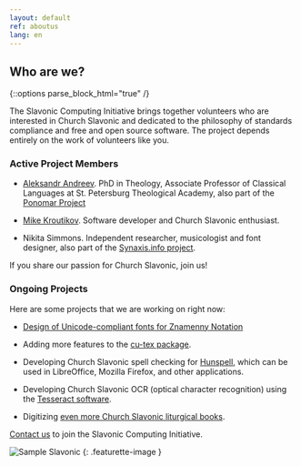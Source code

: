 ```yaml
---
layout: default
ref: aboutus
lang: en
---
```

## Who are we?

{::options parse_block_html="true" /}
<div class="row"><div class="col-md-9">

The Slavonic Computing Initiative brings together volunteers who are interested in Church Slavonic 
and dedicated to the philosophy of standards compliance and free and open source software. 
The project depends entirely on the work of volunteers like you.

### Active Project Members

* [Aleksandr Andreev](https://orthodoxtheologicalschool.academia.edu/AleksandrAndreev).
  PhD in Theology, Associate Professor of Classical Languages at St. Petersburg Theological Academy, also part of the [Ponomar Project](https://www.ponomar.net/)

* [Mike Kroutikov](https://github.com/pgmmpk). Software developer and Church Slavonic enthusiast.

* Nikita Simmons. Independent researcher, musicologist and font designer,
  also part of the [Synaxis.info project](http://www.synaxis.info/).

If you share our passion for Church Slavonic, join us!

### Ongoing Projects

Here are some projects that we are working on right now:

* [Design of Unicode-compliant fonts for Znamenny Notation](music.html)

* Adding more features to the [cu-tex package](https://github.com/slavonic/cu-tex).

* Developing Church Slavonic spell checking for [Hunspell](https://hunspell.github.io/),
which can be used in LibreOffice, Mozilla Firefox, and other applications.

* Developing Church Slavonic OCR (optical character recognition) using the
[Tesseract software](https://github.com/tesseract-ocr/tesseract).

* Digitizing [even more Church Slavonic liturgical books](http://minei.ru/minea/advanced).

[Contact us](https://www.ponomar.net/mailman/listinfo/sci-users_ponomar.net)
to join the Slavonic Computing Initiative.

</div><div class="col-md-3 hidden-sm-down">

![Sample Slavonic](https://www.ponomar.net/images/sample_page.png)
{: .featurette-image }

</div></div>
